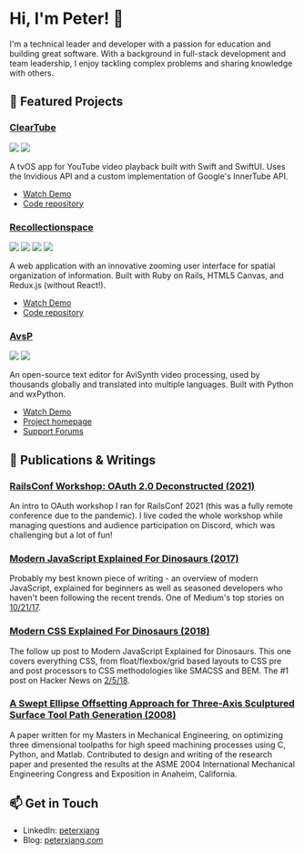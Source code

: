 # Hi, I'm Peter! 👋

I'm a technical leader and developer with a passion for education and building great software. With a background in full-stack development and team leadership, I enjoy tackling complex problems and sharing knowledge with others.

## 🚀 Featured Projects

### [ClearTube](https://github.com/peterxjang/ClearTube) 
![](https://img.shields.io/badge/Lang-Swift-informational?style=flat&color=F54A2A)
![](https://img.shields.io/badge/Platforms-tvOS‒iPhone‒iPad‒macOS-informational?style=flat&color=blue)

A tvOS app for YouTube video playback built with Swift and SwiftUI. Uses the Invidious API and a custom implementation of Google's InnerTube API.
- [Watch Demo](https://www.youtube.com/watch?v=BLldvm0WObA)
- [Code repository](https://github.com/peterxjang/ClearTube)

### [Recollectionspace](https://github.com/peterxjang/recollectionspace) 
![](https://img.shields.io/badge/Lang-Ruby-informational?style=flat&color=CC342D)
![](https://img.shields.io/badge/Framework-Rails-informational?style=flat&color=CC0000)
![](https://img.shields.io/badge/Lang-JavaScript-informational?style=flat&color=F7DF1E)
![](https://img.shields.io/badge/Library-Redux-informational?style=flat&color=F7DF1E)

A web application with an innovative zooming user interface for spatial organization of information. Built with Ruby on Rails, HTML5 Canvas, and Redux.js (without React!).
- [Watch Demo](https://www.youtube.com/watch?v=7v61OxlC-Q0)
- [Code repository](https://github.com/peterxjang/recollectionspace)

### [AvsP](http://avisynth.nl/users/qwerpoi/)
![](https://img.shields.io/badge/Lang-Python-informational?style=flat&color=3776AB)
![](https://img.shields.io/badge/Framework-wxPython-informational?style=flat&color=3776AB)

An open-source text editor for AviSynth video processing, used by thousands globally and translated into multiple languages. Built with Python and wxPython.
- [Watch Demo](https://www.youtube.com/watch?v=8C_BUpZO2TY)
- [Project homepage](http://avisynth.nl/users/qwerpoi/)
- [Support Forums](https://forum.doom9.org/showthread.php?t=129385)

## 📝 Publications & Writings

### [RailsConf Workshop: OAuth 2.0 Deconstructed (2021)](https://www.youtube.com/watch?v=M7DkOLw1TtU)
An intro to OAuth workshop I ran for RailsConf 2021 (this was a fully remote conference due to the pandemic). I live coded the whole workshop while managing questions and audience participation on Discord, which was challenging but a lot of fun!

### [Modern JavaScript Explained For Dinosaurs (2017)](https://medium.com/the-node-js-collection/modern-javascript-explained-for-dinosaurs-f695e9747b70)
Probably my best known piece of writing - an overview of modern JavaScript, explained for beginners as well as seasoned developers who haven't been following the recent trends. One of Medium's top stories on [10/21/17](https://web.archive.org/web/20171021231012/https://medium.com/topic/popular). 

### [Modern CSS Explained For Dinosaurs (2018)](https://medium.com/actualize-network/modern-css-explained-for-dinosaurs-5226febe3525)
The follow up post to Modern JavaScript Explained for Dinosaurs. This one covers everything CSS, from float/flexbox/grid based layouts to CSS pre and post processors to CSS methodologies like SMACSS and BEM. The #1 post on Hacker News on [2/5/18](https://web.archive.org/web/20180205091051/https://news.ycombinator.com/).

### [A Swept Ellipse Offsetting Approach for Three-Axis Sculptured Surface Tool Path Generation (2008)](https://asmedigitalcollection.asme.org/IMECE/proceedings-abstract/IMECE2004/47136/295/309661)
A paper written for my Masters in Mechanical Engineering, on optimizing three dimensional toolpaths for high speed machining processes using C, Python, and Matlab. Contributed to design and writing of the research paper and presented the results at the ASME 2004 International Mechanical Engineering Congress and Exposition in Anaheim, California.

## 📫 Get in Touch

- LinkedIn: [peterxjang](https://linkedin.com/in/peterxjang)
- Blog: [peterxjang.com](https://peterxjang.com/blog)
